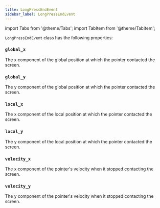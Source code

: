 ```yaml
---
title: LongPressEndEvent
sidebar_label: LongPressEndEvent
---
```

import Tabs from '@theme/Tabs';
import TabItem from '@theme/TabItem';

`LongPressEndEvent` class has the following properties:

### `global_x`

The x component of the global position at which the pointer contacted the screen.

### `global_y`

The y component of the global position at which the pointer contacted the screen.

### `local_x`

The x component of the local position at which the pointer contacted the screen.

### `local_y`

The y component of the local position at which the pointer contacted the screen.

### `velocity_x`

The x component of the pointer's velocity when it stopped contacting the screen.

### `velocity_y`

The y component of the pointer's velocity when it stopped contacting the screen.
